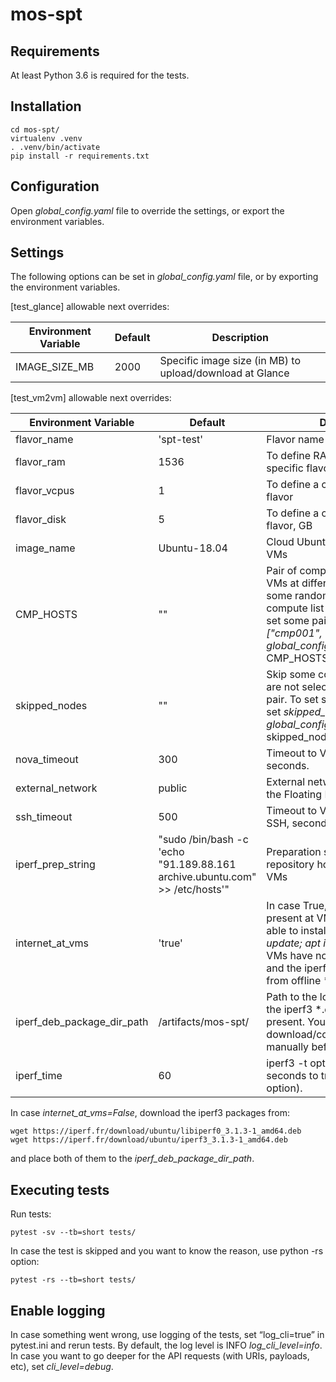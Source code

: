 # mos-spt

Requirements
--
 At least Python 3.6 is required for the tests.

Installation
--
```
cd mos-spt/
virtualenv .venv
. .venv/bin/activate
pip install -r requirements.txt
```

Configuration
--
 Open _global_config.yaml_ file to override the settings, or export the 
 environment variables.

Settings
--
 The following options can be set in _global_config.yaml_ file, or by exporting
 the environment variables.

[test_glance] allowable next overrides:

| Environment Variable | Default | Description |
| --- | --- | --- |
| IMAGE_SIZE_MB | 2000 | Specific image size (in MB) to upload/download at Glance |

[test_vm2vm] allowable next overrides:

| Environment Variable | Default | Description |
| --- | --- | --- |
| flavor_name | 'spt-test' | Flavor name |
| flavor_ram | 1536 | To define RAM allocation for specific flavor, MB |
| flavor_vcpus | 1 | To define a count of vCPU for flavor |
| flavor_disk | 5 | To define a count of disks on flavor, GB |
| image_name | Ubuntu-18.04 | Cloud Ubuntu image to create VMs |
| CMP_HOSTS | "" | Pair of compute hosts to create VMs at different hosts. By default, some random pair from nova compute list will be selected. To set some pair, set _CMP_HOSTS: ["cmp001", "cmp002"]_ in _global_config.yaml_ file, or export CMP_HOSTS="cmp001,cmp002". | 
| skipped_nodes | "" | Skip some compute hosts, so they are not selected at CMP_HOSTS pair. To set some nodes to skip, set _skipped_nodes: ["cmp003"]_ in _global_config.yaml_ file, or export skipped_nodes="cmp003".|
| nova_timeout | 300 | Timeout to VM to be ACTIVE, seconds. |
| external_network | public | External network name to allocate the Floating IPs |
| ssh_timeout | 500 | Timeout to VM to be reachable via SSH, seconds. |
| iperf_prep_string | "sudo /bin/bash -c 'echo \"91.189.88.161        archive.ubuntu.com\" >> /etc/hosts'" | Preparation string to set ubuntu repository host in /etc/hosts of VMs |
| internet_at_vms | 'true' | In case True, the Internet is present at VMs, and the tests are able to install iperf3 by _apt update; apt install iperf3_. In case VMs have no Internet, set 'False' and the iperf3 will be installed from offline *.deb packages. |
| iperf_deb_package_dir_path | /artifacts/mos-spt/ | Path to the local directory where the iperf3 *.deb packages are present. You need to download/copy them there manually beforehand. |
| iperf_time | 60 | iperf3 -t option value: time in seconds to transmit for (iperf -t option). |

 In case _internet_at_vms=False_, download the iperf3 packages from:
```
wget https://iperf.fr/download/ubuntu/libiperf0_3.1.3-1_amd64.deb 
wget https://iperf.fr/download/ubuntu/iperf3_3.1.3-1_amd64.deb 
```
 and place both of them to the _iperf_deb_package_dir_path_.

Executing tests
--
 Run tests:
```
pytest -sv --tb=short tests/
```
 In case the test is skipped and you want to know the reason, use python -rs option:
```
pytest -rs --tb=short tests/
```

Enable logging
--
 In case something went wrong, use logging of the tests, set “log_cli=true” 
 in pytest.ini and rerun tests. By default, the log level is INFO 
 _log_cli_level=info_. In case you want to go deeper for the API requests 
 (with URIs, payloads, etc), set _cli_level=debug_.
